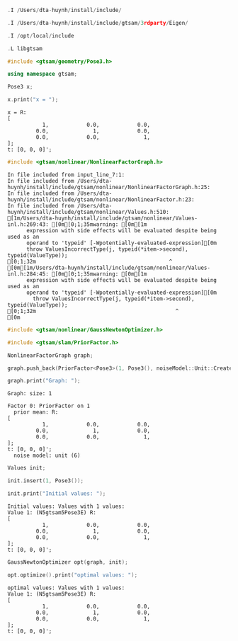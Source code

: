 

```c++
.I /Users/dta-huynh/install/include/
```

    


```c++
.I /Users/dta-huynh/install/include/gtsam/3rdparty/Eigen/
```

    


```c++
.I /opt/local/include
```

    


```c++
.L libgtsam
```

    


```c++
#include <gtsam/geometry/Pose3.h>
```

    


```c++
using namespace gtsam;
```

    


```c++
Pose3 x;
```

    


```c++
x.print("x = ");
```

    x = R:
    [
               1,	         0.0,	         0.0,	
             0.0,	           1,	         0.0,	
             0.0,	         0.0,	           1,	
    ];
    t: [0, 0, 0]';



```c++
#include <gtsam/nonlinear/NonlinearFactorGraph.h>
```

    In file included from input_line_7:1:
    In file included from /Users/dta-huynh/install/include/gtsam/nonlinear/NonlinearFactorGraph.h:25:
    In file included from /Users/dta-huynh/install/include/gtsam/nonlinear/NonlinearFactor.h:23:
    In file included from /Users/dta-huynh/install/include/gtsam/nonlinear/Values.h:510:
    [1m/Users/dta-huynh/install/include/gtsam/nonlinear/Values-inl.h:269:43: [0m[0;1;35mwarning: [0m[1m
          expression with side effects will be evaluated despite being used as an
          operand to 'typeid' [-Wpotentially-evaluated-expression][0m
          throw ValuesIncorrectType(j, typeid(*item->second), typeid(ValueType));
    [0;1;32m                                          ^
    [0m[1m/Users/dta-huynh/install/include/gtsam/nonlinear/Values-inl.h:284:45: [0m[0;1;35mwarning: [0m[1m
          expression with side effects will be evaluated despite being used as an
          operand to 'typeid' [-Wpotentially-evaluated-expression][0m
            throw ValuesIncorrectType(j, typeid(*item->second), typeid(ValueType));
    [0;1;32m                                            ^
    [0m


```c++
#include <gtsam/nonlinear/GaussNewtonOptimizer.h>
```

    


```c++
#include <gtsam/slam/PriorFactor.h>
```

    


```c++
NonlinearFactorGraph graph;
```

    


```c++
graph.push_back(PriorFactor<Pose3>(1, Pose3(), noiseModel::Unit::Create(6)));
```

    


```c++
graph.print("Graph: ");
```

    Graph: size: 1
    
    Factor 0: PriorFactor on 1
      prior mean: R:
    [
               1,	         0.0,	         0.0,	
             0.0,	           1,	         0.0,	
             0.0,	         0.0,	           1,	
    ];
    t: [0, 0, 0]';
      noise model: unit (6) 
    



```c++
Values init;
```

    


```c++
init.insert(1, Pose3());
```

    


```c++
init.print("Initial values: ");
```

    Initial values: Values with 1 values:
    Value 1: (N5gtsam5Pose3E) R:
    [
               1,	         0.0,	         0.0,	
             0.0,	           1,	         0.0,	
             0.0,	         0.0,	           1,	
    ];
    t: [0, 0, 0]';



```c++
GaussNewtonOptimizer opt(graph, init);
```

    


```c++
opt.optimize().print("optimal values: ");
```

    optimal values: Values with 1 values:
    Value 1: (N5gtsam5Pose3E) R:
    [
               1,	         0.0,	         0.0,	
             0.0,	           1,	         0.0,	
             0.0,	         0.0,	           1,	
    ];
    t: [0, 0, 0]';



```c++

```
